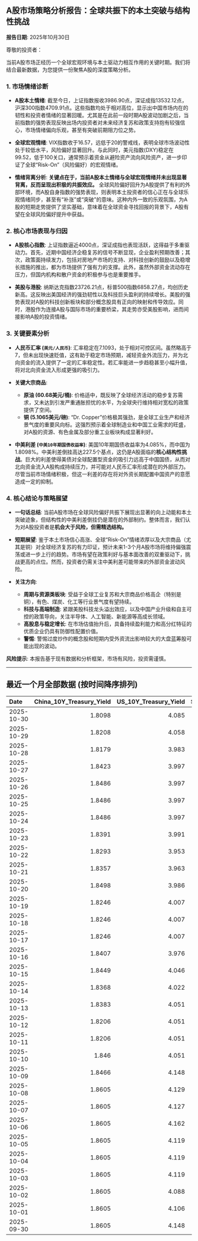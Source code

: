 ## A股市场策略分析报告：全球共振下的本土突破与结构性挑战

**报告日期**: 2025年10月30日

尊敬的投资者：

当前A股市场正经历一个全球宏观环境与本土驱动力相互作用的关键时期。我们将结合最新数据，为您提供一份聚焦A股的深度策略分析。

### 1. 市场情绪诊断

*   **A股本土情绪**: 截至今日，上证指数报收3986.90点，深证成指13532.12点，沪深300指数4709.91点。这些指数均处于相对高位，显示出中国市场内在的韧性和投资者情绪的显著回暖。尤其是在此前一段时期A股波动加剧之后，当前指数的强势表现反映出场内投资者对未来经济复苏和政策支持抱有较强信心，市场情绪偏向乐观，甚至有突破前期阻力位之势。

*   **全球宏观情绪**: VIX指数收于16.57，远低于20的警戒线，表明全球市场波动性处于较低水平，风险偏好显著回升。与此同时，美元指数(DXY)稳定在99.52，低于100关口，通常预示着资金从避险资产流向风险资产，进一步印证了全球“Risk-On”（风险偏好）的宏观情绪。

*   **情绪背离分析**: **关键点在于，当前A股本土情绪与全球宏观情绪并未出现显著背离，反而呈现出积极的共振效应。** 全球风险偏好回升为A股提供了有利的外部环境，而A股自身指数的强势表现，则表明本土投资者的信心正在与全球乐观情绪同步，甚至有“补涨”或“突破”的意味。这种内外一致的乐观氛围，为A股的短期走势提供了坚实基础，意味着在全球资金寻找回报的背景下，A股有望在全球风险偏好提升中获益。

### 2. 核心市场表现与归因

*   **A股核心指数**: 上证指数逼近4000点，深证成指也表现活跃，这得益于多重驱动力。首先，近期中国经济企稳复苏的信号不断显现，企业盈利预期改善；其次，政策面持续发力，包括对房地产市场的支持、对科技创新的鼓励以及稳增长措施的推出，都为市场提供了强有力的支撑。此外，虽然外部资金流动存在压力，但国内机构和散户资金的积极参与也是重要推手。

*   **美股与港股**: 纳斯达克指数23726.21点，标普500指数6858.27点，均创历史新高。这反映出美国经济的强劲韧性以及科技巨头盈利的持续增长。美股的强势表现对A股的科技创新板块和部分概念股具有正向的映射和传导效应。同时，港股作为连接A股与国际市场的重要桥梁，其走势亦受美股影响，进而间接影响A股的投资情绪。

### 3. 关键要素分析

*   **人民币汇率 (`美元/人民币`)**: 汇率稳定在7.1093，处于相对可控区间。虽然略高于7，但未出现快速贬值，这有助于稳定市场预期，减轻资金外流压力，并为北向资金的流入提供了一定的汇率稳定性。若汇率能进一步趋稳甚至小幅升值，将对北向资金流入形成更强的吸引力。

*   **关键大宗商品**:
    *   **原油 (60.68美元/桶)**: 价格适中，既反映了全球经济活动的稳步复苏需求，又未达到引发严重通胀担忧的水平，为全球央行维持相对宽松的政策提供了空间。
    *   **铜 (5.1065美元/磅)**: “Dr. Copper”价格极其强劲，是全球工业生产和经济景气度的重要风向标。这强烈预示着全球制造业和中国工业需求的旺盛，对A股的资源、有色金属及部分重工业板块构成显著利好。

*   **中美利差 (`中美10年期国债收益率`)**: 美国10年期国债收益率为4.085%，而中国为1.8098%。中美利差倒挂高达227.5个基点，这仍是A股面临的**核心结构性挑战**。巨大的利差使得美债对全球配置型资金的吸引力远高于中国国债，从而对北向资金流入A股构成持续压力，并可能对人民币汇率形成潜在的外部压力。尽管当前市场情绪积极，但这一利差的存在将对外资长期配置中国资产的意愿造成一定的抑制。

### 4. 核心结论与策略展望

*   **一句话总结**: 当前A股市场在全球风险偏好共振下展现出显著的向上动能和本土突破迹象，但结构性的中美利差倒挂仍是潜在的外部制约。整体而言，我们认为对A股投资者是**机会大于风险，但需精选结构。**

*   **短期展望**: 鉴于本土市场信心高涨、全球“Risk-On”情绪浓厚以及大宗商品（尤其是铜）对全球经济复苏的有力印证，预计未来1-3个月A股市场将维持偏强震荡或进一步上行的趋势。市场有望在政策利好与基本面改善的双重驱动下，挑战更高的点位。然而，投资者仍需关注中美利差可能带来的外部资金波动风险。

*   **关注方向**:
    *   **周期与资源类板块**: 受益于全球工业复苏和大宗商品价格高企（特别是铜），有色、煤炭、化工等行业景气度有望持续。
    *   **科技与高端制造**: 紧跟美股科技龙头溢出效应，以及中国产业升级和自主可控的政策导向，关注半导体、人工智能、新能源等高成长领域。
    *   **高股息与稳定增长**: 在市场估值抬升后，具备持续盈利能力和高分红特征的优质企业仍具有防御性配置价值。
    *   **警惕**: 警惕过度炒作的概念股和短期内受外资流出影响较大的大盘蓝筹股可能出现的波动。

**风险提示**: 本报告基于现有数据和分析框架，市场有风险，投资需谨慎。

---

## 最近一个月全部数据 (按时间降序排列)

| Date       |   China_10Y_Treasury_Yield |   US_10Y_Treasury_Yield |   Shanghai_Composite_Index |   CSI_300_Index |   Shenzhen_Component_Index |   GOLD_spot_price |   OIL_price |   ALUMINUM_future |   BTC_price |   USD_CNY_exchange_rate |   Commodity_Index_ETF |   US_Dollar_Index |   ETH_price |   LEAN_HOGS_future |   COPPER_future |   High_Yield_Bond_ETF |   LIVE_CATTLE_future |   GOLD_near_month_future |   NATURAL_GAS_future |   PLATINUM_future |   SILVER_future |   Long_Term_Treasury_ETF |   CORN_future |   SOYBEANS_future |   WHEAT_future |   SP500_close |   NASDAQ_close |   VIX_close |   GOLD_basis_spot_vs_near |
|:-----------|---------------------------:|------------------------:|---------------------------:|----------------:|---------------------------:|------------------:|------------:|------------------:|------------:|------------------------:|----------------------:|------------------:|------------:|-------------------:|----------------:|----------------------:|---------------------:|-------------------------:|---------------------:|------------------:|----------------:|-------------------------:|--------------:|------------------:|---------------:|--------------:|---------------:|------------:|--------------------------:|
| 2025-10-30 |                     1.8098 |                   4.085 |                    3986.9  |         4709.91 |                    13532.1 |            4013.7 |       60.68 |           2846.75 |      107795 |                  7.1093 |                22.755 |            99.523 |     3762.25 |             81.025 |          5.1065 |               80.8845 |              231.3   |                   4013.7 |                3.934 |            1616.2 |          48.625 |                   90.615 |        432    |           1108    |         524.75 |       6858.27 |        23726.2 |       16.57 |                         0 |
| 2025-10-29 |                     1.8208 |                   4.058 |                    4016.33 |         4747.84 |                    13691.4 |            3983.7 |       60.48 |           2829.25 |      110055 |                  7.0988 |                22.71  |            99.22  |     3903.35 |             80.775 |          5.2335 |               80.95   |              231.4   |                   3983.7 |                3.376 |            1591.3 |          47.721 |                   91.09  |        434    |           1080.25 |         532.25 |       6890.59 |        23958.5 |       16.92 |                         0 |
| 2025-10-28 |                     1.8179 |                   3.983 |                    3988.22 |         4691.97 |                    13430.1 |            3966.2 |       60.15 |           2821.5  |      112956 |                  7.1102 |                22.59  |            98.69  |     3982.26 |             80.825 |          5.1405 |               81.2    |              227.5   |                   3966.2 |                3.345 |            1577   |          47.125 |                   92.02  |        432    |           1078.25 |         529    |       6890.89 |        23827.5 |       16.42 |                         0 |
| 2025-10-27 |                     1.8423 |                   3.997 |                    3996.95 |         4716.02 |                    13489.4 |            4001.9 |       61.31 |           2800.25 |      114119 |                  7.1211 |                22.8   |            98.78  |     4120.12 |             81.5   |          5.1405 |               81.28   |              228.825 |                   4001.9 |                3.442 |            1578.4 |          46.562 |                   91.78  |        428.75 |           1067.25 |         526    |       6875.16 |        23637.5 |       15.79 |                         0 |
| 2025-10-26 |                     1.8486 |                   3.997 |                    3950.31 |         4660.68 |                    13289.2 |            4118.4 |       61.5  |           2776.75 |      114472 |                  7.1257 |                22.85  |            98.95  |     4157.99 |             81.9   |          5.0935 |               81.08   |              233.75  |                   4118.4 |                3.304 |            1593.9 |          48.377 |                   91.47  |        423.25 |           1041.75 |         512.5  |       6791.69 |        23204.9 |       16.37 |                         0 |
| 2025-10-25 |                     1.8486 |                   3.997 |                    3950.31 |         4660.68 |                    13289.2 |            4118.4 |       61.5  |           2776.75 |      111642 |                  7.1257 |                22.85  |            98.95  |     3953.47 |             81.9   |          5.0935 |               81.08   |              233.75  |                   4118.4 |                3.304 |            1593.9 |          48.377 |                   91.47  |        423.25 |           1041.75 |         512.5  |       6791.69 |        23204.9 |       16.37 |                         0 |
| 2025-10-24 |                     1.8486 |                   3.997 |                    3950.31 |         4660.68 |                    13289.2 |            4118.4 |       61.5  |           2776.75 |      111034 |                  7.1257 |                22.85  |            98.95  |     3934.57 |             81.9   |          5.0935 |               81.08   |              233.75  |                   4118.4 |                3.304 |            1593.9 |          48.377 |                   91.47  |        423.25 |           1041.75 |         512.5  |       6791.69 |        23204.9 |       16.37 |                         0 |
| 2025-10-23 |                     1.8391 |                   3.991 |                    3922.41 |         4606.35 |                    13025.5 |            4125.5 |       61.79 |           2768.75 |      110070 |                  7.1257 |                22.84  |            98.94  |     3856.03 |             81.775 |          5.082  |               80.86   |              239.725 |                   4125.5 |                3.344 |            1587.6 |          48.482 |                   91.43  |        428    |           1044.75 |         513    |       6738.44 |        22941.8 |       17.3  |                         0 |
| 2025-10-22 |                     1.8293 |                   3.953 |                    3913.76 |         4592.57 |                    12996.6 |            4044.4 |       58.5  |           2708    |      107689 |                  7.1218 |                22.46  |            98.9   |     3808.12 |             82.4   |          4.961  |               80.68   |              239.05  |                   4044.4 |                3.45  |            1536   |          47.461 |                   92.06  |        423    |           1034.75 |         503.75 |       6699.4  |        22740.4 |       18.6  |                         0 |
| 2025-10-21 |                     1.8357 |                   3.963 |                    3916.33 |         4607.87 |                    13077.3 |            4087.7 |       57.82 |           2681.25 |      108477 |                  7.1195 |                22.11  |            98.93  |     3876.76 |             83.275 |          4.93   |               80.76   |              243.675 |                   4087.7 |                3.474 |            1504   |          47.45  |                   92     |        419.75 |           1030.75 |         500.25 |       6735.35 |        22953.7 |       17.87 |                         0 |
| 2025-10-20 |                     1.8498 |                   3.986 |                    3863.89 |         4538.22 |                    12813.2 |            4336.4 |       57.52 |           2689.25 |      110589 |                  7.1264 |                22.34  |            98.59  |     3980.76 |             82.075 |          4.998  |               80.88   |              241.85  |                   4336.4 |                3.397 |            1634.9 |          51.119 |                   91.55  |        423.25 |           1031.75 |         504.75 |       6735.13 |        22990.5 |       18.23 |                         0 |
| 2025-10-19 |                     1.8246 |                   4.007 |                    3839.75 |         4514.23 |                    12688.9 |            4189.9 |       57.54 |           2683    |      108667 |                  7.123  |                22.12  |            98.43  |     3984.65 |             82.375 |          4.9315 |               80.72   |              240.25  |                   4189.9 |                3.008 |            1602.3 |          49.864 |                   91.2   |        422.5  |           1019.5  |         503.75 |       6664.01 |        22680   |       20.78 |                         0 |
| 2025-10-18 |                     1.8246 |                   4.007 |                    3839.75 |         4514.23 |                    12688.9 |            4189.9 |       57.54 |           2683    |      107198 |                  7.123  |                22.12  |            98.43  |     3890.35 |             82.375 |          4.9315 |               80.72   |              240.25  |                   4189.9 |                3.008 |            1602.3 |          49.864 |                   91.2   |        422.5  |           1019.5  |         503.75 |       6664.01 |        22680   |       20.78 |                         0 |
| 2025-10-17 |                     1.8246 |                   4.007 |                    3839.75 |         4514.23 |                    12688.9 |            4189.9 |       57.54 |           2683    |      106468 |                  7.123  |                22.12  |            98.43  |     3832.56 |             82.375 |          4.9315 |               80.72   |              240.25  |                   4189.9 |                3.008 |            1602.3 |          49.864 |                   91.2   |        422.5  |           1019.5  |         503.75 |       6664.01 |        22680   |       20.78 |                         0 |
| 2025-10-16 |                     1.8407 |                   3.976 |                    3916.23 |         4618.42 |                    13086.4 |            4280.2 |       57.46 |           2686.25 |      108186 |                  7.1262 |                22.14  |            98.39  |     3894.75 |             82.6   |          4.958  |               80.51   |              243.95  |                   4280.2 |                2.938 |            1734.9 |          53.023 |                   91.34  |        421.75 |           1010.75 |         502.5  |       6629.07 |        22562.5 |       25.31 |                         0 |
| 2025-10-15 |                     1.8449 |                   4.046 |                    3912.21 |         4606.29 |                    13118.8 |            4176.9 |       58.27 |           2643    |      110783 |                  7.1384 |                22.18  |            98.79  |     3987.46 |             83.6   |          4.972  |               80.8    |              242.175 |                   4176.9 |                3.016 |            1668.7 |          51.073 |                   90.66  |        416.75 |           1006.5  |         498.75 |       6671.06 |        22670.1 |       20.64 |                         0 |
| 2025-10-14 |                     1.8368 |                   4.022 |                    3865.23 |         4539.06 |                    12895.1 |            4138.7 |       58.7  |           2636    |      113119 |                  7.1    |                22.1   |            99.05  |     4125.41 |             97.475 |          4.9805 |               80.54   |              241.825 |                   4138.7 |                3.028 |            1655.1 |          50.314 |                   90.86  |        413    |           1006.5  |         500.25 |       6644.31 |        22521.7 |       20.81 |                         0 |
| 2025-10-13 |                     1.8383 |                   4.051 |                    3889.5  |         4593.98 |                    13231.5 |            4108.6 |       59.49 |           2653.5  |      115271 |                  7.1    |                22.35  |            99.27  |     4245.47 |             97.425 |          5.1005 |               80.45   |              240.575 |                   4108.6 |                3.118 |            1669.6 |          50.13  |                   90.57  |        410.75 |           1007.75 |         496.75 |       6654.72 |        22694.6 |       19.03 |                         0 |
| 2025-10-12 |                     1.8206 |                   4.051 |                    3897.03 |         4616.83 |                    13355.4 |            3975.9 |       58.9  |           2603.5  |      115170 |                  7.1275 |                22.07  |            98.98  |     4164.43 |             97     |          4.8485 |               79.95   |              238.475 |                   3975.9 |                3.106 |            1600.7 |          46.938 |                   90.62  |        413    |           1006.75 |         498.5  |       6552.51 |        22204.4 |       21.66 |                         0 |
| 2025-10-11 |                     1.8206 |                   4.051 |                    3897.03 |         4616.83 |                    13355.4 |            3975.9 |       58.9  |           2603.5  |      110808 |                  7.1275 |                22.07  |            98.98  |     3750.61 |             97     |          4.8485 |               79.95   |              238.475 |                   3975.9 |                3.106 |            1600.7 |          46.938 |                   90.62  |        413    |           1006.75 |         498.5  |       6552.51 |        22204.4 |       21.66 |                         0 |
| 2025-10-10 |                     1.846  |                   4.051 |                    3897.03 |         4616.83 |                    13355.4 |            3975.9 |       58.9  |           2603.5  |      113214 |                  7.1275 |                22.07  |            98.98  |     3843.01 |             97     |          4.8485 |               79.95   |              238.475 |                   3975.9 |                3.106 |            1600.7 |          46.938 |                   90.62  |        413    |           1006.75 |         498.5  |       6552.51 |        22204.4 |       21.66 |                         0 |
| 2025-10-09 |                     1.8466 |                   4.148 |                    3933.97 |         4709.48 |                    13725.6 |            3946.3 |       61.51 |           2727.75 |      121706 |                  7.1185 |                22.55  |            99.54  |     4369.14 |             97     |          5.0755 |               80.42   |              235.025 |                   3946.3 |                3.269 |            1634.1 |          46.85  |                   89.18  |        418.25 |           1022.25 |         506.5  |       6735.11 |        23024.6 |       16.43 |                         0 |
| 2025-10-08 |                     1.8605 |                   4.129 |                    3882.78 |         4640.69 |                    13526.5 |            4043.3 |       62.55 |           2681.25 |      123355 |                  7.119  |                22.76  |            98.85  |     4527.65 |             97.625 |          5.046  |               80.65   |              233.85  |                   4043.3 |                3.333 |            1678   |          48.656 |                   89.25  |        422    |           1029.5  |         507.25 |       6753.72 |        23043.4 |       16.3  |                         0 |
| 2025-10-07 |                     1.8605 |                   4.127 |                    3882.78 |         4640.69 |                    13526.5 |            3976.6 |       61.73 |           2662    |      121451 |                  7.119  |                22.73  |            98.58  |     4451.15 |             97.85  |          5.048  |               80.77   |              233.1   |                   3976.6 |                3.498 |            1626.6 |          47.179 |                   89.18  |        419.75 |           1022    |         506.75 |       6714.59 |        22788.4 |       17.24 |                         0 |
| 2025-10-06 |                     1.8605 |                   4.162 |                    3882.78 |         4640.69 |                    13526.5 |            3948.5 |       61.69 |           2636.25 |      124753 |                  7.119  |                22.64  |            98.11  |     4687.77 |             98.325 |          4.987  |               80.86   |              231.875 |                   3948.5 |                3.357 |            1634.9 |          48.082 |                   88.67  |        421.75 |           1017.75 |         512.75 |       6740.28 |        22941.7 |       16.37 |                         0 |
| 2025-10-05 |                     1.8605 |                   4.119 |                    3882.78 |         4640.69 |                    13526.5 |            3880.8 |       60.88 |           2612.75 |      123513 |                  7.119  |                22.41  |            97.72  |     4515.42 |             98.975 |          5.058  |               80.84   |              231.025 |                   3880.8 |                3.324 |            1619.3 |          47.597 |                   89.38  |        419    |           1018    |         515.25 |       6715.79 |        22780.5 |       16.65 |                         0 |
| 2025-10-04 |                     1.8605 |                   4.119 |                    3882.78 |         4640.69 |                    13526.5 |            3880.8 |       60.88 |           2612.75 |      122425 |                  7.119  |                22.41  |            97.72  |     4489.2  |             98.975 |          5.058  |               80.84   |              231.025 |                   3880.8 |                3.324 |            1619.3 |          47.597 |                   89.38  |        419    |           1018    |         515.25 |       6715.79 |        22780.5 |       16.65 |                         0 |
| 2025-10-03 |                     1.8605 |                   4.119 |                    3882.78 |         4640.69 |                    13526.5 |            3880.8 |       60.88 |           2612.75 |      122267 |                  7.119  |                22.41  |            97.72  |     4514.87 |             98.975 |          5.058  |               80.84   |              231.025 |                   3880.8 |                3.324 |            1619.3 |          47.597 |                   89.38  |        419    |           1018    |         515.25 |       6715.79 |        22780.5 |       16.65 |                         0 |
| 2025-10-02 |                     1.8605 |                   4.088 |                    3882.78 |         4640.69 |                    13526.5 |            3839.7 |       60.48 |           2596.5  |      120681 |                  7.119  |                22.34  |            97.85  |     4487.92 |             98.675 |          4.898  |               80.93   |              230.525 |                   3839.7 |                3.442 |            1563.8 |          46     |                   89.55  |        421.75 |           1023.75 |         514.75 |       6715.35 |        22844.1 |       16.63 |                         0 |
| 2025-10-01 |                     1.8605 |                   4.106 |                    3882.78 |         4640.69 |                    13526.5 |            3867.5 |       61.78 |           2597.5  |      118649 |                  7.119  |                22.49  |            97.71  |     4351.11 |             98.425 |          4.8305 |               80.96   |              231.1   |                   3867.5 |                3.476 |            1569.9 |          47.29  |                   89.29  |        416.5  |           1013    |         509.25 |       6711.2  |        22755.2 |       16.29 |                         0 |
| 2025-09-30 |                     1.8605 |                   4.148 |                    3882.78 |         4640.69 |                    13526.5 |            3840.8 |       62.37 |           2594    |      114056 |                  7.1194 |                22.53  |            97.77  |     4145.96 |             99.85  |          4.805  |               80.809  |              231.85  |                   3840.8 |                3.303 |            1584.6 |          46.253 |                   89.06  |        415.5  |           1001.75 |         508    |       6688.46 |        22660   |       16.28 |                         0 |